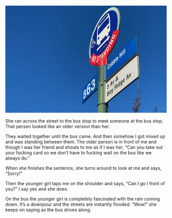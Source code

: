 <!-----
title: Friendly Teenaged High-Functioning Girl
description: About the time I was waiting for the bus in 2017 or so.
date: '2020-01-21T01:59:24.438Z'
slug: f0da1beab207
----->

![](img/1__XDpwESRV__VUKWR4SP__Ho4g.jpeg)

She ran across the street to the bus stop to meet someone at the bus stop. That person looked like an older version than her.

They waited together until the bus came. And then somehow I got mixed up and was standing between them. The older person is in front of me and though I was her friend and shouts to me as if I was her, “Can you take out your fucking card so we don’t have to fucking wait on the bus like we always do.”

When she finishes the sentence, she turns around to look at me and says, “Sorry!”

Then the younger girl taps me on the shoulder and says, “Can I go I front of you?” I say yes and she does.

On the bus the younger girl is completely fascinated with the rain coming down. It’s a downpour and the streets are instantly flooded. “Wow!” she keeps on saying as the bus drives along.